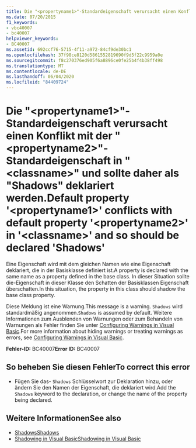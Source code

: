 ```yaml
---
title: Die "<propertyname1>"-Standardeigenschaft verursacht einen Konflikt mit der "<propertyname2>"-Standardeigenschaft in "<classname>" und sollte daher als "Shadows" deklariert werden.
ms.date: 07/20/2015
f1_keywords:
- vbc40007
- bc40007
helpviewer_keywords:
- BC40007
ms.assetid: 692ccf76-5715-4f11-a972-84cf9de30bc1
ms.openlocfilehash: 37f98ce8120d5861552819690f9d5f22c9959a0e
ms.sourcegitcommit: f8c270376ed905f6a8896ce0fe25b4f4b38ff498
ms.translationtype: MT
ms.contentlocale: de-DE
ms.lasthandoff: 06/04/2020
ms.locfileid: "84409724"
---
```

# <a name="default-property-propertyname1-conflicts-with-default-property-propertyname2-in-classname-and-so-should-be-declared-shadows"></a><span data-ttu-id="da69d-102">Die "\<propertyname1>"-Standardeigenschaft verursacht einen Konflikt mit der "\<propertyname2>"-Standardeigenschaft in "\<classname>" und sollte daher als "Shadows" deklariert werden.</span><span class="sxs-lookup"><span data-stu-id="da69d-102">Default property '\<propertyname1>' conflicts with default property '\<propertyname2>' in '\<classname>' and so should be declared 'Shadows'</span></span>
<span data-ttu-id="da69d-103">Eine Eigenschaft wird mit dem gleichen Namen wie eine Eigenschaft deklariert, die in der Basisklasse definiert ist.</span><span class="sxs-lookup"><span data-stu-id="da69d-103">A property is declared with the same name as a property defined in the base class.</span></span> <span data-ttu-id="da69d-104">In dieser Situation sollte die-Eigenschaft in dieser Klasse den Schatten der Basisklassen Eigenschaft überschatten.</span><span class="sxs-lookup"><span data-stu-id="da69d-104">In this situation, the property in this class should shadow the base class property.</span></span>  
  
 <span data-ttu-id="da69d-105">Diese Meldung ist eine Warnung.</span><span class="sxs-lookup"><span data-stu-id="da69d-105">This message is a warning.</span></span> <span data-ttu-id="da69d-106">`Shadows` wird standardmäßig angenommen.</span><span class="sxs-lookup"><span data-stu-id="da69d-106">`Shadows` is assumed by default.</span></span> <span data-ttu-id="da69d-107">Weitere Informationen zum Ausblenden von Warnungen oder zum Behandeln von Warnungen als Fehler finden Sie unter [Configuring Warnings in Visual Basic](/visualstudio/ide/configuring-warnings-in-visual-basic).</span><span class="sxs-lookup"><span data-stu-id="da69d-107">For more information about hiding warnings or treating warnings as errors, see [Configuring Warnings in Visual Basic](/visualstudio/ide/configuring-warnings-in-visual-basic).</span></span>  
  
 <span data-ttu-id="da69d-108">**Fehler-ID:** BC40007</span><span class="sxs-lookup"><span data-stu-id="da69d-108">**Error ID:** BC40007</span></span>  
  
## <a name="to-correct-this-error"></a><span data-ttu-id="da69d-109">So beheben Sie diesen Fehler</span><span class="sxs-lookup"><span data-stu-id="da69d-109">To correct this error</span></span>  
  
- <span data-ttu-id="da69d-110">Fügen Sie das- `Shadows` Schlüsselwort zur Deklaration hinzu, oder ändern Sie den Namen der Eigenschaft, die deklariert wird.</span><span class="sxs-lookup"><span data-stu-id="da69d-110">Add the `Shadows` keyword to the declaration, or change the name of the property being declared.</span></span>  
  
## <a name="see-also"></a><span data-ttu-id="da69d-111">Weitere Informationen</span><span class="sxs-lookup"><span data-stu-id="da69d-111">See also</span></span>

- [<span data-ttu-id="da69d-112">Shadows</span><span class="sxs-lookup"><span data-stu-id="da69d-112">Shadows</span></span>](../modifiers/shadows.md)
- [<span data-ttu-id="da69d-113">Shadowing in Visual Basic</span><span class="sxs-lookup"><span data-stu-id="da69d-113">Shadowing in Visual Basic</span></span>](../../programming-guide/language-features/declared-elements/shadowing.md)
